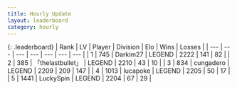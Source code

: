 ```yaml
---
title: Hourly Update
layout: leaderboard
category: hourly
---
```


{: .leaderboard}
| Rank | LV | Player | Division | Elo | Wins | Losses |
| --- | --- | --- | --- | --- | --- | --- |
| <span data-change="0">1</span> | 745 | <span title="ID: 694036">Darkim27</span> | LEGEND | <span data-change="0">2222</span> | <span data-change="0">141</span> | <span data-change="0">82</span> |
| <span data-change="1">2</span> | 385 | <span title="ID: 641994">「thelastbullet」</span> | LEGEND | <span data-change="0">2210</span> | <span data-change="0">43</span> | <span data-change="0">10</span> |
| <span data-change="1">3</span> | 834 | <span title="ID: 54134">cungadero</span> | LEGEND | <span data-change="0">2209</span> | <span data-change="0">209</span> | <span data-change="0">147</span> |
| <span data-change="1">4</span> | 1013 | <span title="ID: 41925">lucapoke</span> | LEGEND | <span data-change="0">2205</span> | <span data-change="0">50</span> | <span data-change="0">17</span> |
| <span data-change="2">5</span> | 1441 | <span title="ID: 498412">LuckySpin</span> | LEGEND | <span data-change="0">2204</span> | <span data-change="0">67</span> | <span data-change="0">29</span> |